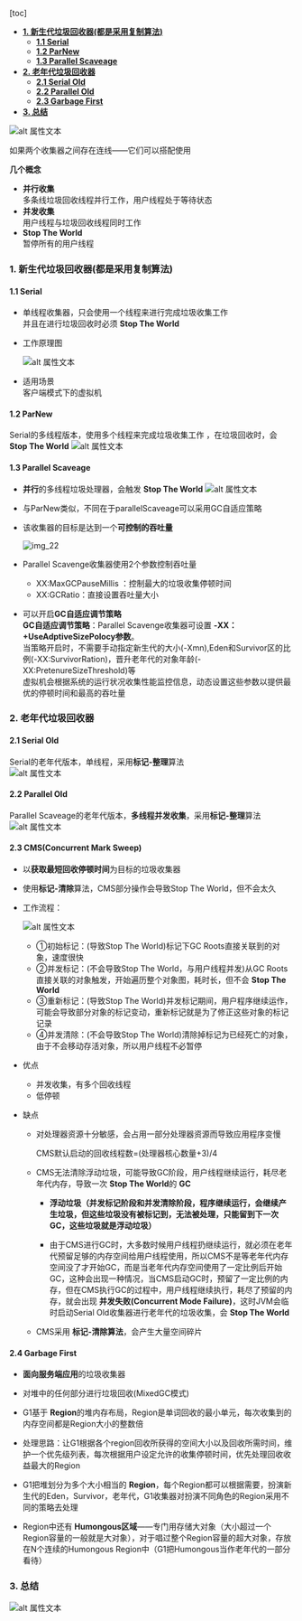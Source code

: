 [toc]

- [**1. 新生代垃圾回收器(都是采用复制算法)**](#1-新生代垃圾回收器都是采用复制算法)
  - [**1.1 Serial**](#11-serial)
  - [**1.2 ParNew**](#12-parnew)
  - [**1.3 Parallel Scaveage**](#13-parallel-scaveage)
- [**2. 老年代垃圾回收器**](#2-老年代垃圾回收器)
  - [**2.1 Serial Old**](#21-serial-old)
  - [**2.2 Parallel Old**](#22-parallel-old)
  - [**2.3 Garbage First**](#23-garbage-first)
- [**3. 总结**](#3-总结)

![alt 属性文本](p/img_5.png)

如果两个收集器之间存在连线——它们可以搭配使用


**几个概念**

* **并行收集**   
  多条线垃圾回收线程并行工作，用户线程处于等待状态   
* **并发收集**  
  用户线程与垃圾回收线程同时工作   
* **Stop The World**  
  暂停所有的用户线程





### **1. 新生代垃圾回收器(都是采用复制算法)** 

#### **1.1 Serial**

* 单线程收集器，只会使用一个线程来进行完成垃圾收集工作   
 并且在进行垃圾回收时必须 **Stop The World**

* 工作原理图

   ![alt 属性文本](p/img_7.png)

* 适用场景  
  客户端模式下的虚拟机  



#### **1.2 ParNew**  

Serial的多线程版本，使用多个线程来完成垃圾收集工作 ，在垃圾回收时，会 **Stop The World**
![alt 属性文本](p/img_6.png)



#### **1.3 Parallel Scaveage**

* **并行**的多线程垃圾处理器，会触发 **Stop The World**
  ![alt 属性文本](p/img_8.png)
  
* 与ParNew类似，不同在于parallelScaveage可以采用GC自适应策略     

* 该收集器的目标是达到一个**可控制的吞吐量**

  ![img_22](p/img_22.png)

* Parallel Scavenge收集器使用2个参数控制吞吐量
  * XX:MaxGCPauseMillis ：控制最大的垃圾收集停顿时间
  * XX:GCRatio：直接设置吞吐量大小
  
* 可以开启**GC自适应调节策略**   
  **GC自适应调节策略**：Parallel Scavenge收集器可设置 **-XX：+UseAdptiveSizePolocy参数**。  
  当策略开启时，不需要手动指定新生代的大小(-Xmn),Eden和Survivor区的比例(-XX:SurvivorRation)，晋升老年代的对象年龄(-XX:PretenureSizeThreshold)等   
  虚拟机会根据系统的运行状况收集性能监控信息，动态设置这些参数以提供最优的停顿时间和最高的吞吐量



### **2. 老年代垃圾回收器**

#### **2.1 Serial Old**   

Serial的老年代版本，单线程，采用**标记-整理**算法  
![alt 属性文本](p/img_7.png)  



#### **2.2 Parallel Old**    

Parallel Scaveage的老年代版本，**多线程并发收集**，采用**标记-整理**算法
![alt 属性文本](p/img_8.png)



#### **2.3 CMS(Concurrent Mark Sweep)**   

* 以**获取最短回收停顿时间**为目标的垃圾收集器   

* 使用**标记-清除**算法，CMS部分操作会导致Stop The World，但不会太久  

* 工作流程：
  
  ![alt 属性文本](p/img_9.png)
   * ①初始标记：(导致Stop The World)标记下GC Roots直接关联到的对象，速度很快
   * ②并发标记：(不会导致Stop The World，与用户线程并发)从GC Roots直接关联的对象触发，开始遍历整个对象图，耗时长，但不会 **Stop The World**
   * ③重新标记：(导致Stop The World)并发标记期间，用户程序继续运作，可能会导致部分对象的标记变动，重新标记就是为了修正这些对象的标记记录
   * ④并发清除：(不会导致Stop The World)清除掉标记为已经死亡的对象，由于不会移动存活对象，所以用户线程不必暂停
  
* 优点

  * 并发收集，有多个回收线程
  * 低停顿

* 缺点

  * 对处理器资源十分敏感，会占用一部分处理器资源而导致应用程序变慢

    CMS默认启动的回收线程数=(处理器核心数量+3)/4

  * CMS无法清除浮动垃圾，可能导致GC阶段，用户线程继续运行，耗尽老年代内存，导致一次 **Stop The World**的 **GC**

    * **浮动垃圾（并发标记阶段和并发清除阶段，程序继续运行，会继续产生垃圾，但这些垃圾没有被标记到，无法被处理，只能留到下一次GC，这些垃圾就是浮动垃圾）**

    * 由于CMS进行GC时，大多数时候用户线程扔继续运行，就必须在老年代预留足够的内存空间给用户线程使用，所以CMS不是等老年代内存空间没了才开始GC，而是当老年代内存空间使用了一定比例后开始GC，这种会出现一种情况，当CMS启动GC时，预留了一定比例的内存，但在CMS执行GC的过程中，用户线程继续执行，耗尽了预留的内存，就会出现 **并发失败(Concurrent Mode Failure)**，这时JVM会临时启动Serial Old收集器进行老年代的垃圾收集，会 **Stop The World**

  * CMS采用 **标记-清除算法**，会产生大量空间碎片

#### **2.4 Garbage First**   

* **面向服务端应用**的垃圾收集器   
* 对堆中的任何部分进行垃圾回收(MixedGC模式)  
* G1基于 **Region**的堆内存布局，Region是单词回收的最小单元，每次收集到的内存空间都是Region大小的整数倍
* 处理思路：让G1根据各个region回收所获得的空间大小以及回收所需时间，维护一个优先级列表，每次根据用户设定允许的收集停顿时间，优先处理回收收益最大的Region

* G1把堆划分为多个大小相当的 **Region**，每个Region都可以根据需要，扮演新生代的Eden，Survivor，老年代，G1收集器对扮演不同角色的Region采用不同的策略去处理

* Region中还有 **Humongous区域**——专门用存储大对象（大小超过一个Region容量的一般就是大对象），对于唱过整个Region容量的超大对象，存放在N个连续的Humongous Region中（G1把Humongous当作老年代的一部分看待）



### **3. 总结**   

![alt 属性文本](p/img_12.png)
